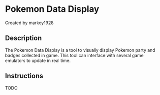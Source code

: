 # Pokemon Data Display
Created by markoy1928

## Description
The Pokemon Data Display is a tool to visually display Pokemon party and badges collected in game. This tool can interface with several game emulators to update in real time.

## Instructions
TODO
